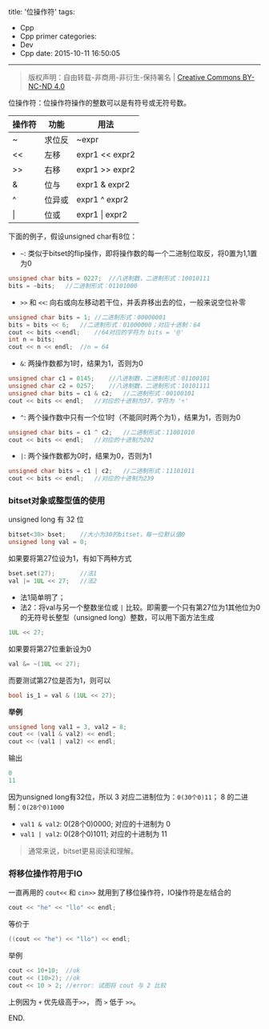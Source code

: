 title: '位操作符'
tags:
  - Cpp
  - Cpp primer
categories:
  - Dev
  - Cpp
date: 2015-10-11 16:50:05
---

> 版权声明：自由转载-非商用-非衍生-保持署名 | [Creative Commons BY-NC-ND 4.0](https://creativecommons.org/licenses/by-nc-nd/4.0/)

位操作符：位操作符操作的整数可以是有符号或无符号数。

|操作符|功能|用法|
|--|--|--|
|~|求位反|~expr|
|<<|左移|expr1 << expr2|
|>>|右移|expr1 >> expr2|
|&|位与|expr1 & expr2|
|^|位异或|expr1 ^ expr2|
|&#124;|位或|expr1 &#124; expr2|

<!-- more -->

下面的例子，假设unsigned char有8位：

- `~`: 类似于bitset的flip操作，即将操作数的每一个二进制位取反，将0置为1,1置为0
```C++
unsigned char bits = 0227;	//八进制数，二进制形式：10010111
bits = ~bits;	//二进制形式：01101000
```

- `>>` 和 `<<`: 向右或向左移动若干位，并丢弃移出去的位，一般来说空位补零
```C++
unsigned char bits = 1;	//二进制形式：00000001
bits = bits << 6;	//二进制形式：01000000；对应十进制：64
cout << bits <<endl;	//64对应的字符为 bits = '@'
int n = bits;
cout << n << endl;	//n = 64
```
- `&`: 两操作数都为1时，结果为1，否则为0
```C++
unsigned char c1 = 0145;	//八进制数，二进制形式：01100101
unsigned char c2 = 0257;	//八进制数，二进制形式：10101111
unsigned char bits = c1 & c2;	//二进制形式：00100101
cout << bits << endl;	//对应的十进制为37，字符为 '÷'
```

- `^`: 两个操作数中只有一个位1时（不能同时两个为1），结果为1，否则为0
```C++
unsigned char bits = c1 ^ c2;	//二进制形式：11001010
cout << bits << endl;	//对应的十进制为202
```

- `|`: 两个操作数都为0时，结果为0，否则为1
```C++
unsigned char bits = c1 | c2;	//二进制形式：11101011
cout << bits << endl;	//对应的十进制为239
```

### bitset对象或整型值的使用 ###

unsigned long 有 32 位

```C++
bitset<30> bset;	//大小为30的bitset，每一位默认值0
unsigned long val = 0;
```

如果要将第27位设为1，有如下两种方式

```C++
bset.set(27);		//法1
val |= 1UL << 27;	//法2
```

- 法1简单明了；
- 法2：将val与另一个整数坐位或 `|` 比较。即需要一个只有第27位为1其他位为0的无符号长整型（unsigned long）整数，可以用下面方法生成
```C++
1UL << 27;
```

如果要将第27位重新设为0

```C++
val &= ~(1UL << 27);
```

而要测试第27位是否为1，则可以

```C++
bool is_1 = val & (1UL << 27);
```

**举例**

```C++
unsigned long val1 = 3, val2 = 8;
cout << (val1 & val2) << endl;
cout << (val1 | val2) << endl;
```

输出

```C++
0
11
```

因为unsigned long有32位，所以 3 对应二进制位为：`0(30个0)11`； 8 的二进制：`0(28个0)1000`

- `val1 & val2`: 0(28个0)0000; 对应的十进制为 0
- `val1 | val2`: 0(28个0)1011; 对应的十进制为 11

> 通常来说，bitset更易阅读和理解。

### 将移位操作符用于IO ###

一直再用的 `cout<<` 和 `cin>>` 就用到了移位操作符，IO操作符是左结合的

```C++
cout << "he" << "llo" << endl;
```

等价于

```C++
((cout << "he") << "llo") << endl;
```

举例

```C++
cout << 10+10;	//ok
cout << (10>2);	//ok
cout << 10 > 2;	//error: 试图将 cout 与 2 比较
```

上例因为 `+` 优先级高于`>>`， 而  `>` 低于 `>>`。 


END.
